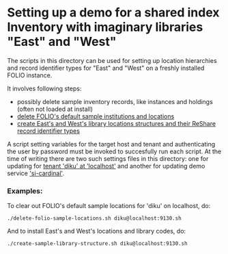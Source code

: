 # Setting up a demo for a shared index Inventory with imaginary libraries "East" and "West"

The scripts in this directory can be used for setting up location hierarchies and record identifier types for "East" and "West"  on a freshly installed FOLIO instance.

It involves following steps:

- possibly delete sample inventory records, like instances and holdings (often not loaded at install)
- [delete FOLIO's default sample institutions and locations](delete-folio-sample-locations.sh)
- [create East's and West's library locations structures and their ReShare record identifier types](create-sample-library-structure.sh)

A script setting variables for the target host and tenant and authenticating the user by password must be invoked to succesfully run each script. At the time of writing there are two such settings files in this directory: one for updating for [tenant 'diku' at 'localhost'](diku%40localhost%3A9130.sh) and another for updating demo service ['si-cardinal'](si_cardinal%40si-cardinal-okapi.folio-dev.indexdata.com.sh).

### Examples: 

To clear out FOLIO's default sample locations for 'diku' on localhost, do:

`./delete-folio-sample-locations.sh diku@localhost:9130.sh`

And to install East's and West's locations and library codes, do:

`./create-sample-library-structure.sh diku@localhost:9130.sh`

